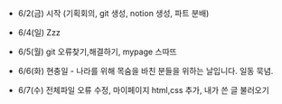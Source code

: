 - 6/2(금) 시작 (기획회의, git 생성, notion 생성, 파트 분배)

- 6/4(일) Zzz

- 6/5(월) git 오류찾기,해결하기, mypage 스따뜨

- 6/6(화) 현충일 - 나라를 위해 목숨을 바친 분들을 위하는 날입니다. 일동 묵념.

- 6/7(수) 전체파일 오류 수정, 마이페이지 html,css 추가, 내가 쓴 글 불러오기